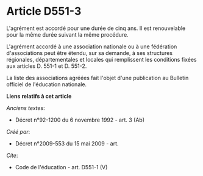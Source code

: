 # Article D551-3

L'agrément est accordé pour une durée de cinq ans. Il est renouvelable pour la même durée suivant la même procédure.

L'agrément accordé à une association nationale ou à une fédération d'associations peut être étendu, sur sa demande, à ses
structures régionales, départementales et locales qui remplissent les conditions fixées aux articles D. 551-1 et D. 551-2.

La liste des associations agréées fait l'objet d'une publication au Bulletin officiel de l'éducation nationale.

**Liens relatifs à cet article**

_Anciens textes_:

  - Décret n°92-1200 du 6 novembre 1992 - art. 3 (Ab)

_Créé par_:

  - Décret n°2009-553 du 15 mai 2009 - art.

_Cite_:

  - Code de l'éducation - art. D551-1 (V)
